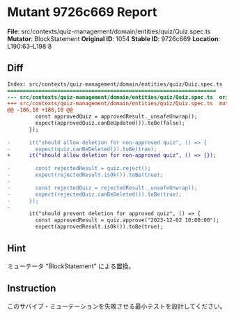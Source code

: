 # Mutant 9726c669 Report

**File**: src/contexts/quiz-management/domain/entities/quiz/Quiz.spec.ts
**Mutator**: BlockStatement
**Original ID**: 1054
**Stable ID**: 9726c669
**Location**: L190:63–L198:8

## Diff

```diff
Index: src/contexts/quiz-management/domain/entities/quiz/Quiz.spec.ts
===================================================================
--- src/contexts/quiz-management/domain/entities/quiz/Quiz.spec.ts	original
+++ src/contexts/quiz-management/domain/entities/quiz/Quiz.spec.ts	mutated #1054
@@ -186,18 +186,10 @@
         const approvedQuiz = approvedResult._unsafeUnwrap();
         expect(approvedQuiz.canBeUpdated()).toBe(false);
       });
 
-      it("should allow deletion for non-approved quiz", () => {
-        expect(quiz.canBeDeleted()).toBe(true);
+      it("should allow deletion for non-approved quiz", () => {});
 
-        const rejectedResult = quiz.reject();
-        expect(rejectedResult.isOk()).toBe(true);
-
-        const rejectedQuiz = rejectedResult._unsafeUnwrap();
-        expect(rejectedQuiz.canBeDeleted()).toBe(true);
-      });
-
       it("should prevent deletion for approved quiz", () => {
         const approvedResult = quiz.approve("2023-12-02 10:00:00");
         expect(approvedResult.isOk()).toBe(true);
```

## Hint

ミューテータ "BlockStatement" による置換。

## Instruction

このサバイブ・ミューテーションを失敗させる最小テストを設計してください。
